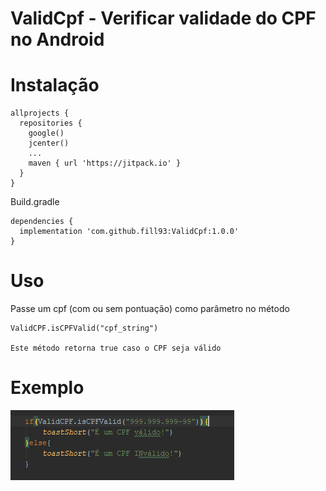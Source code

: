 # ValidCpf - Verificar validade do CPF no Android

# Instalação

    allprojects {
      repositories {
        google()
        jcenter()
        ...
        maven { url 'https://jitpack.io' }
      }
    }

Build.gradle

    dependencies {
      implementation 'com.github.fill93:ValidCpf:1.0.0'
    }
    
# Uso

Passe um cpf (com ou sem pontuação) como parâmetro no método

    ValidCPF.isCPFValid("cpf_string")
    
    Este método retorna true caso o CPF seja válido
    
    
# Exemplo

![](app/src/main/res/drawable/Capturar0.PNG)


